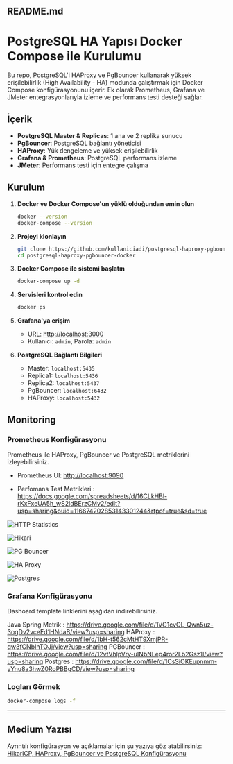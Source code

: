 ## README.md

# PostgreSQL HA Yapısı Docker Compose ile Kurulumu

Bu repo, PostgreSQL'i HAProxy ve PgBouncer kullanarak yüksek erişilebilirlik (High Availability - HA) modunda çalıştırmak için Docker Compose konfigürasyonunu içerir. Ek olarak Prometheus, Grafana ve JMeter entegrasyonlarıyla izleme ve performans testi desteği sağlar.

## İçerik
- **PostgreSQL Master & Replicas**: 1 ana ve 2 replika sunucu
- **PgBouncer**: PostgreSQL bağlantı yöneticisi
- **HAProxy**: Yük dengeleme ve yüksek erişilebilirlik
- **Grafana & Prometheus**: PostgreSQL performans izleme
- **JMeter**: Performans testi için entegre çalışma

## Kurulum

1. **Docker ve Docker Compose'un yüklü olduğundan emin olun**
   ```sh
   docker --version
   docker-compose --version
   ```
2. **Projeyi klonlayın**
   ```sh
   git clone https://github.com/kullaniciadi/postgresql-haproxy-pgbouncer-docker.git
   cd postgresql-haproxy-pgbouncer-docker
   ```
3. **Docker Compose ile sistemi başlatın**
   ```sh
   docker-compose up -d
   ```
4. **Servisleri kontrol edin**
   ```sh
   docker ps
   ```
5. **Grafana'ya erişim**
   - URL: [http://localhost:3000](http://localhost:3000)
   - Kullanıcı: `admin`, Parola: `admin`

6. **PostgreSQL Bağlantı Bilgileri**
   - Master: `localhost:5435`
   - Replica1: `localhost:5436`
   - Replica2: `localhost:5437`
   - PgBouncer: `localhost:6432`
   - HAProxy: `localhost:5432`

## Monitoring

### Prometheus Konfigürasyonu
Prometheus ile HAProxy, PgBouncer ve PostgreSQL metriklerini izleyebilirsiniz.

- Prometheus UI: [http://localhost:9090](http://localhost:9090)

- Perfomans Test Metrikleri : 
https://docs.google.com/spreadsheets/d/16CLkHBl-rKxFxeUA5h_wS2ldBErzCMv2/edit?usp=sharing&ouid=116674202853143301244&rtpof=true&sd=true


![HTTP Statistics](https://drive.usercontent.google.com/download?id=1mwaeoNDJ7U9zuWQCKhq-1443ntXsFt7D&export=view&authuser=0)


![Hikari](https://drive.usercontent.google.com/download?id=1InL8Sj1c2CQcCH0vBOQ4kBnIj2SiWncZ&export=view&authuser=0)


![PG Bouncer](https://drive.usercontent.google.com/download?id=1oElrldeIubpgn3dXiLMfRtXQwhyJSdcm&export=view&authuser=0)


![HA Proxy](https://drive.usercontent.google.com/download?id=1uK0dt6VcEP-bpvB99ATQODbH3B0nsmgY&export=view&authuser=0)


![Postgres](https://drive.usercontent.google.com/download?id=1oyhEwZncf2CN3qldTt2XruAzYTpa-EOM&export=view&authuser=0)

### Grafana Konfigürasyonu
Dashoard template linklerini aşağıdan indirebilirsiniz. 

Java Spring Metrik : https://drive.google.com/file/d/1VG1cvOL_Qwn5uz-3ogDv2vceEd1HNdaB/view?usp=sharing
HAProxy : https://drive.google.com/file/d/1bH-t562cMtHT9XmjPR-qw3fCNbInTOJj/view?usp=sharing
PGBouncer : https://drive.google.com/file/d/12vtVhlpVry-uINbNLep4ror2Lb2Gsz1l/view?usp=sharing
Postgres : https://drive.google.com/file/d/1CsSiOKEupnmm-yYnu8a3hwZ0RoPBBgCD/view?usp=sharing


### Logları Görmek
```sh
docker-compose logs -f
```

---

## Medium Yazısı
Ayrıntılı konfigürasyon ve açıklamalar için şu yazıya göz atabilirsiniz:
[HikariCP, HAProxy, PgBouncer ve PostgreSQL Konfigürasyonu](https://medium.com/@emreatalay22/hikaricp-haproxy-pgbouncer-ve-postgresql-konfig%C3%BCrasyonu-37722f0d7062)

